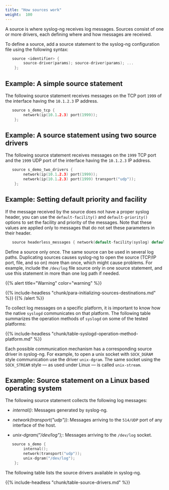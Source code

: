 ```yaml
---
title: "How sources work"
weight:  100
---
```

<!-- DISCLAIMER: This file is based on the syslog-ng Open Source Edition documentation https://github.com/balabit/syslog-ng-ose-guides/commit/2f4a52ee61d1ea9ad27cb4f3168b95408fddfdf2 and is used under the terms of The syslog-ng Open Source Edition Documentation License. The file has been modified by Axoflow. -->

A source is where syslog-ng receives log messages. Sources consist of one or more drivers, each defining where and how messages are received.

To define a source, add a source statement to the syslog-ng configuration file using the following syntax:

```c
   source <identifier> {
        source-driver(params); source-driver(params); ...
    };
```


## Example: A simple source statement

The following source statement receives messages on the TCP port `1999` of the interface having the `10.1.2.3` IP address.

```c
   source s_demo_tcp {
        network(ip(10.1.2.3) port(1999));
    };
```



## Example: A source statement using two source drivers

The following source statement receives messages on the `1999` TCP port and the `1999` UDP port of the interface having the `10.1.2.3` IP address.

```c
   source s_demo_two_drivers {
        network(ip(10.1.2.3) port(1999));
        network(ip(10.1.2.3) port(1999) transport("udp"));
    };
```



## Example: Setting default priority and facility

If the message received by the source does not have a proper syslog header, you can use the `default-facility()` and `default-priority()` options to set the facility and priority of the messages. Note that these values are applied only to messages that do not set these parameters in their header.

```c
   source headerless_messages { network(default-facility(syslog) default-priority(emerg)); };
```


Define a source only once. The same source can be used in several log paths. Duplicating sources causes syslog-ng to open the source (TCP/IP port, file, and so on) more than once, which might cause problems. For example, include the `/dev/log` file source only in one source statement, and use this statement in more than one log path if needed.

{{% alert title="Warning" color="warning" %}}

{{% include-headless "chunk/para-initializing-sources-destinations.md" %}} {{% /alert %}}

To collect log messages on a specific platform, it is important to know how the native `syslogd` communicates on that platform. The following table summarizes the operation methods of `syslogd` on some of the tested platforms:

{{% include-headless "chunk/table-syslogd-operation-method-platform.md" %}}

Each possible communication mechanism has a corresponding source driver in syslog-ng. For example, to open a unix socket with `SOCK_DGRAM` style communication use the driver `unix-dgram`. The same socket using the `SOCK_STREAM` style — as used under Linux — is called `unix-stream`.


## Example: Source statement on a Linux based operating system

The following source statement collects the following log messages:

  - *internal()*: Messages generated by syslog-ng.

  - *network(transport("udp"))*: Messages arriving to the `514/UDP` port of any interface of the host.

  - *unix-dgram("/dev/log");*: Messages arriving to the `/dev/log` socket.

```c
   source s_demo {
        internal();
        network(transport("udp"));
        unix-dgram("/dev/log");
    };
```


The following table lists the source drivers available in syslog-ng.

{{% include-headless "chunk/table-source-drivers.md" %}}
